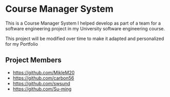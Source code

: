 # Course Manager System

This is a Course Manager System I helped develop as part of a team for a software engineering project in my University software engineering course.

This project will be modified over time to make it adapted and personalized for my Portfolio

## Project Members
* https://github.com/MikleM20
* https://github.com/carbon56
* https://github.com/swsund
* https://github.com/Su-ming
